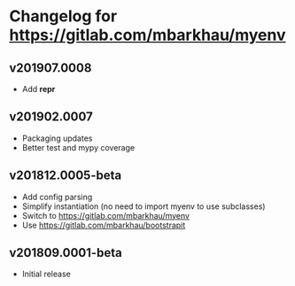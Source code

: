 # Changelog for https://gitlab.com/mbarkhau/myenv

## v201907.0008

 - Add __repr__


## v201902.0007

 - Packaging updates
 - Better test and mypy coverage


## v201812.0005-beta

 - Add config parsing
 - Simplify instantiation (no need to import myenv to use subclasses)
 - Switch to https://gitlab.com/mbarkhau/myenv
 - Use https://gitlab.com/mbarkhau/bootstrapit


## v201809.0001-beta

 - Initial release

